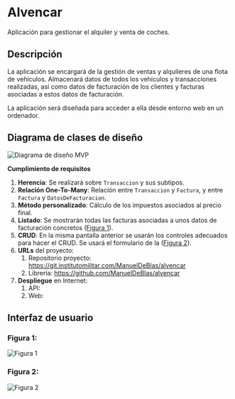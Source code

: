 # Alvencar

Aplicación para gestionar el alquiler y venta de coches.

## Descripción

La aplicación se encargará de la gestión de ventas y alquileres de una flota de vehículos. Almacenará datos de todos los vehículos y transacciones realizadas, así como datos de facturación de los clientes y facturas asociadas a estos datos de facturación.

La aplicación será diseñada para acceder a ella desde entorno web en un ordenador.

## Diagrama de clases de diseño

![Diagrama de diseño MVP](https://git.institutomilitar.com/ManuelDeBlas/alvencar/-/wikis/img/20250119_diagrama_clases_alvencar.drawio.png)

**Cumplimiento de requisitos**
1. **Herencia**: Se realizará sobre `Transaccion` y sus subtipos.
2. **Relación One-To-Many**: Relación entre `Transaccion` y `Factura`, y entre `Factura` y `DatosDeFacturacion`.
3. **Método personalizado**: Cálculo de los impuestos asociados al precio final.
4. **Listado**: Se mostrarán todas las facturas asociadas a unos datos de facturación concretos ([Figura 1](#figura-1)).
5. **CRUD**: En la misma pantalla anterior se usarán los controles adecuados para hacer el CRUD. Se usará el formulario de la ([Figura 2](#figura-2)).
6. **URLs** del proyecto:
   1. Repositorio proyecto: https://git.institutomilitar.com/ManuelDeBlas/alvencar
   2. Librería: https://github.com/ManuelDeBlas/alvencar
7. **Despliegue** en Internet:
   1. API: 
   2. Web: 

## Interfaz de usuario

### Figura 1: 

![Figura 1](https://git.institutomilitar.com/ManuelDeBlas/alvencar/-/wikis/img/20250119_interfaz_figura1.jpg)

### Figura 2:

![Figura 2](https://git.institutomilitar.com/ManuelDeBlas/alvencar/-/wikis/img/20250119_interfaz_figura2.jpg)

